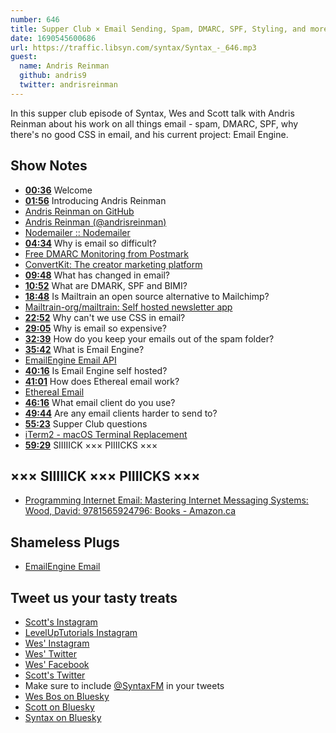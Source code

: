 ```yaml
---
number: 646
title: Supper Club × Email Sending, Spam, DMARC, SPF, Styling, and more with Andris Reinman
date: 1690545600686
url: https://traffic.libsyn.com/syntax/Syntax_-_646.mp3
guest:
  name: Andris Reinman
  github: andris9
  twitter: andrisreinman
---
```


In this supper club episode of Syntax, Wes and Scott talk with Andris Reinman about his work on all things email - spam, DMARC, SPF, why there's no good CSS in email, and his current project: Email Engine.

## Show Notes

* **[00:36](#t=00:36)** Welcome
* **[01:56](#t=01:56)** Introducing Andris Reinman
* [Andris Reinman on GitHub](https://github.com/andris9)
* [Andris Reinman (@andrisreinman)](https://twitter.com/andrisreinman)
* [Nodemailer :: Nodemailer](https://nodemailer.com/about/)
* **[04:34](#t=04:34)** Why is email so difficult?
* [Free DMARC Monitoring from Postmark](https://dmarc.postmarkapp.com/)
* [ConvertKit: The creator marketing platform](https://convertkit.com/)
* **[09:48](#t=09:48)** What has changed in email?
* **[10:52](#t=10:52)** What are DMARK, SPF and BIMI?
* **[18:48](#t=18:48)** Is Mailtrain an open source alternative to Mailchimp?
* [Mailtrain-org/mailtrain: Self hosted newsletter app](https://github.com/Mailtrain-org/mailtrain)
* **[22:52](#t=22:52)** Why can't we use CSS in email?
* **[29:05](#t=29:05)** Why is email so expensive?
* **[32:39](#t=32:39)** How do you keep your emails out of the spam folder?
* **[35:42](#t=35:42)** What is Email Engine?
* [EmailEngine Email API](https://emailengine.app/)
* **[40:16](#t=40:16)** Is Email Engine self hosted?
* **[41:01](#t=41:01)** How does Ethereal email work?
* [Ethereal Email](https://ethereal.email/)
* **[46:16](#t=46:16)** What email client do you use?
* **[49:44](#t=49:44)** Are any email clients harder to send to?
* **[55:23](#t=55:23)** Supper Club questions
* [iTerm2 - macOS Terminal Replacement](https://iterm2.com/)
* **[59:29](#t=59:29)** SIIIIICK ××× PIIIICKS ×××

## ××× SIIIIICK ××× PIIIICKS ×××

* [Programming Internet Email: Mastering Internet Messaging Systems: Wood, David: 9781565924796: Books - Amazon.ca](https://www.amazon.ca/dp/1565924797?crid=2GCF7943U1NWA&keywords=programming+internet+email&sprefix=programming+internet+email,aps,136&language=en_US&sr=8-2&linkCode=gs2&linkId=37abb4935d4968e684fb8d17ca29e988&tag=isi777-20)

## Shameless Plugs

* [EmailEngine Email](https://emailengine.app/)

## Tweet us your tasty treats

* [Scott's Instagram](https://www.instagram.com/stolinski/)
* [LevelUpTutorials Instagram](https://www.instagram.com/LevelUpTutorials/)
* [Wes' Instagram](https://www.instagram.com/wesbos/)
* [Wes' Twitter](https://twitter.com/wesbos)
* [Wes' Facebook](https://www.facebook.com/wesbos.developer)
* [Scott's Twitter](https://twitter.com/stolinski)
* Make sure to include [@SyntaxFM](https://twitter.com/SyntaxFM) in your tweets
* [Wes Bos on Bluesky](https://bsky.app/profile/wesbos.com)
* [Scott on Bluesky](https://bsky.app/profile/tolin.ski)
* [Syntax on Bluesky](https://bsky.app/profile/syntax.fm)
